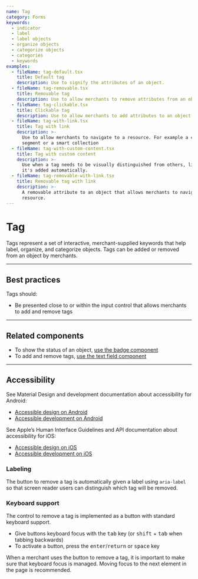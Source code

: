 ```yaml
---
name: Tag
category: Forms
keywords:
  - indicator
  - label
  - label objects
  - organize objects
  - categorize objects
  - categories
  - keywords
examples:
  - fileName: tag-default.tsx
    title: Default tag
    description: Use to signify the attributes of an object.
  - fileName: tag-removable.tsx
    title: Removable tag
    description: Use to allow merchants to remove attributes from an object.
  - fileName: tag-clickable.tsx
    title: Clickable tag
    description: Use to allow merchants to add attributes to an object.
  - fileName: tag-with-link.tsx
    title: Tag with link
    description: >-
      Use to allow merchants to navigate to a resource. For example a customer
      segment or a smart collection
  - fileName: tag-with-custom-content.tsx
    title: Tag with custom content
    description: >-
      Use when a tag needs to be visually distinguished from others, like when
      it's added automatically.
  - fileName: tag-removable-with-link.tsx
    title: Removable tag with link
    description: >-
      A removable attribute to an object that allows merchants to navigate to a
      resource.
---
```


# Tag

Tags represent a set of interactive, merchant-supplied keywords that help label, organize, and categorize objects. Tags can be added or removed from an object by merchants.

---

## Best practices

Tags should:

- Be presented close to or within the input control that allows merchants to add and remove tags

---

## Related components

- To show the status of an object, [use the badge component](https://polaris.shopify.com/components/badge)
- To add and remove tags, [use the text field component](https://polaris.shopify.com/components/text-field)

---

## Accessibility

<!-- content-for: android -->

See Material Design and development documentation about accessibility for Android:

- [Accessible design on Android](https://material.io/design/usability/accessibility.html)
- [Accessible development on Android](https://developer.android.com/guide/topics/ui/accessibility/)

<!-- /content-for -->

<!-- content-for: ios -->

See Apple’s Human Interface Guidelines and API documentation about accessibility for iOS:

- [Accessible design on iOS](https://developer.apple.com/design/human-interface-guidelines/ios/app-architecture/accessibility/)
- [Accessible development on iOS](https://developer.apple.com/accessibility/ios/)

<!-- /content-for -->

<!-- content-for: web -->

### Labeling

The button to remove a tag is automatically given a label using `aria-label` so that screen reader users can distinguish which tag will be removed.

### Keyboard support

The control to remove a tag is implemented as a button with standard keyboard support.

- Give buttons keyboard focus with the <kbd>tab</kbd> key (or <kbd>shift</kbd> + <kbd>tab</kbd> when tabbing backwards)
- To activate a button, press the <kbd>enter</kbd>/<kbd>return</kbd> or <kbd>space</kbd> key

When a merchant uses the button to remove a tag, it is important to make sure that keyboard focus is managed. Moving focus to the next element in the page is recommended.

<!-- /content-for -->
